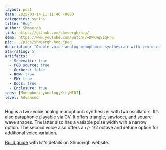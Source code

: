 ```yaml
---
layout: post
date: 2025-03-14 11:11:46 +0000
categories: synths
title: "Hog"
author: Shmoergh
link: https://github.com/shmoergh/hog/
demo: https://www.youtube.com/watch?v=DWK4qSiqFr0
pic: ../pics/shmoergh-hog.jpeg
description: "Double-voice analog monophonic synthesizer with two oscillators"
ata-rating: 5
artifacts:
  - Schematic: true
  - PCB source: true
  - Gerbers: false
  - BOM: true
  - FW: true
  - Docs: true
  - Enclosure: true
tags: [Monophonic,Analog,Kit,MIDI]
level: Advanced
---
```


Hog is a two-voice analog monophonic synthesizer with two oscillators. It’s also paraphonic playable via CV. It offers triangle, sawtooth, and square wave shapes. The latter also has a variable pulse width with a narrow option. The second voice also offers a +/- 1/2 octave and detune option for additional voice variation.

[Build guide](https://www.shmoergh.com/hog-build-guide/) with lot's details on Shmoergh website.